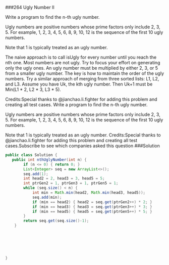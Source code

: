 ###264 Ugly Number II

Write a program to find the n-th ugly number.


Ugly numbers are positive numbers whose prime factors only include 2, 3, 5. For example, 1, 2, 3, 4, 5, 6, 8, 9, 10, 12 is the sequence of the first 10 ugly numbers.


Note that 1 is typically treated as an ugly number.


The naive approach is to call isUgly for every number until you reach the nth one. Most numbers are not ugly. Try to focus your effort on generating only the ugly ones.
An ugly number must be multiplied by either 2, 3, or 5 from a smaller ugly number.
The key is how to maintain the order of the ugly numbers. Try a similar approach of merging from three sorted lists: L1, L2, and L3.
Assume you have Uk, the kth ugly number. Then Uk+1 must be Min(L1 * 2, L2 * 3, L3 * 5).

Credits:Special thanks to @jianchao.li.fighter for adding this problem and creating all test cases.
Write a program to find the n-th ugly number.

Ugly numbers are positive numbers whose prime factors only include 2, 3, 5. For example, 1, 2, 3, 4, 5, 6, 8, 9, 10, 12 is the sequence of the first 10 ugly numbers.

Note that 1 is typically treated as an ugly number.
Credits:Special thanks to @jianchao.li.fighter for adding this problem and creating all test cases.Subscribe to see which companies asked this question
###Solution
```java
public class Solution {
   public int nthUglyNumber(int n) {
        if (n <= 0) { return 0; }
        List<Integer> seq = new ArrayList<>();
        seq.add(1);
        int head2 = 2, head3 = 3, head5 = 5;
        int ptrGen2 = 1, ptrGen3 = 1, ptrGen5 = 1;
        while (seq.size() < n) {
            int min = Math.min(head2, Math.min(head3, head5));
            seq.add(min);
            if (min == head2) { head2 = seq.get(ptrGen2++) * 2; }
            if (min == head3) { head3 = seq.get(ptrGen3++) * 3; }
            if (min == head5) { head5 = seq.get(ptrGen5++) * 5; }
        }
        return seq.get(seq.size()-1);
    }

    
    
    
    
    
}